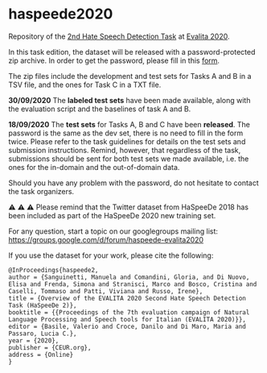 # haspeede2020
Repository of the [2nd Hate Speech Detection Task](http://www.di.unito.it/~tutreeb/haspeede-evalita20/index.html#) at [Evalita 2020](http://www.evalita.it/2020).

In this task edition, the dataset will be released with a password-protected zip archive. In order to get the password, please fill in this [form](https://forms.gle/BJQy6ciiXXtPCCJdA).

The zip files include the development and test sets for Tasks A and B in a TSV file, and the ones for Task C in a TXT file.

**30/09/2020** The **labeled test sets** have been made available, along with the evaluation script and the baselines of task A and B. 


**18/09/2020** The **test sets** for Tasks A, B and C have been **released**. The password is the same as the dev set, there is no need to fill in the form twice.
Please refer to the task guidelines for details on the test sets and submission instructions. Remind, however, that regardless of the task, submissions should be sent for both test sets we made available, i.e. the ones for the in-domain and the out-of-domain data.


Should you have any problem with the password, do not hesitate to contact the task organizers.



:warning: :warning: :warning: Please remind that the Twitter dataset from HaSpeeDe 2018 has been included as part of the HaSpeeDe 2020 new training set.


For any question, start a topic on our googlegroups mailing list: https://groups.google.com/d/forum/haspeede-evalita2020 

If you use the dataset for your work, please cite the following:

~~~
@InProceedings{haspeede2,
author = {Sanguinetti, Manuela and Comandini, Gloria, and Di Nuovo, Elisa and Frenda, Simona and Stranisci, Marco and Bosco, Cristina and Caselli, Tommaso and Patti, Viviana and Russo, Irene},
title = {Overview of the EVALITA 2020 Second Hate Speech Detection Task (HaSpeeDe 2)},
booktitle = {{Proceedings of the 7th evaluation campaign of Natural Language Processing and Speech tools for Italian (EVALITA 2020)}},
editor = {Basile, Valerio and Croce, Danilo and Di Maro, Maria and Passaro, Lucia C.},
year = {2020},
publisher = {CEUR.org},
address = {Online}
}
~~~